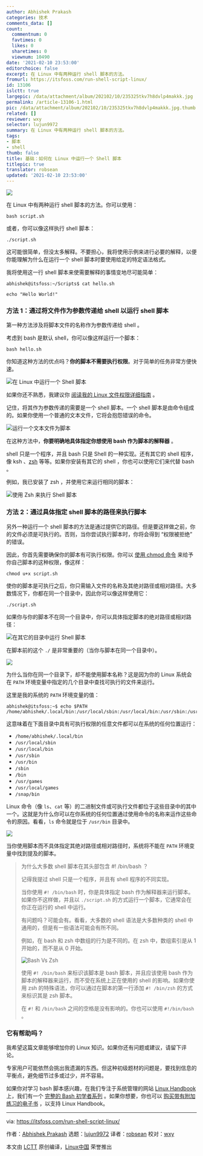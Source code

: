 ```yaml
---
author: Abhishek Prakash
categories: 技术
comments_data: []
count:
  commentnum: 0
  favtimes: 0
  likes: 0
  sharetimes: 0
  viewnum: 10490
date: '2021-02-10 23:53:00'
editorchoice: false
excerpt: 在 Linux 中有两种运行 shell 脚本的方法。
fromurl: https://itsfoss.com/run-shell-script-linux/
id: 13106
islctt: true
largepic: /data/attachment/album/202102/10/235325tkv7h8dvlp4makkk.jpg
permalink: /article-13106-1.html
pic: /data/attachment/album/202102/10/235325tkv7h8dvlp4makkk.jpg.thumb.jpg
related: []
reviewer: wxy
selector: lujun9972
summary: 在 Linux 中有两种运行 shell 脚本的方法。
tags:
- 脚本
- shell
thumb: false
title: 基础：如何在 Linux 中运行一个 Shell 脚本
titlepic: true
translator: robsean
updated: '2021-02-10 23:53:00'
---
```


![](/data/attachment/album/202102/10/235325tkv7h8dvlp4makkk.jpg)


在 Linux 中有两种运行 shell 脚本的方法。你可以使用：



```
bash script.sh

```

或者，你可以像这样执行 shell 脚本：



```
./script.sh

```

这可能很简单，但没太多解释。不要担心，我将使用示例来进行必要的解释，以便你能理解为什么在运行一个 shell 脚本时要使用给定的特定语法格式。


我将使用这一行 shell 脚本来使需要解释的事情变地尽可能简单：



```
abhishek@itsfoss:~/Scripts$ cat hello.sh

echo "Hello World!"

```

### 方法 1：通过将文件作为参数传递给 shell 以运行 shell 脚本


第一种方法涉及将脚本文件的名称作为参数传递给 shell 。


考虑到 bash 是默认 shell，你可以像这样运行一个脚本：



```
bash hello.sh

```

你知道这种方法的优点吗？**你的脚本不需要执行权限**。对于简单的任务非常方便快速。


![在 Linux 中运行一个 Shell 脚本](/data/attachment/album/202102/10/235335ksge0jhb9y88ab28.png)


如果你还不熟悉，我建议你 [阅读我的 Linux 文件权限详细指南](https://linuxhandbook.com/linux-file-permissions/) 。


记住，将其作为参数传递的需要是一个 shell 脚本。一个 shell 脚本是由命令组成的。如果你使用一个普通的文本文件，它将会抱怨错误的命令。


![运行一个文本文件为脚本](/data/attachment/album/202102/10/235335yx3bcqxubkxiuqem.png)


在这种方法中，**你要明确地具体指定你想使用 bash 作为脚本的解释器** 。


shell 只是一个程序，并且 bash 只是 Shell 的一种实现。还有其它的 shell 程序，像 ksh 、[zsh](https://www.zsh.org) 等等。如果你安装有其它的 shell ，你也可以使用它们来代替 bash 。


例如，我已安装了 zsh ，并使用它来运行相同的脚本：


![使用 Zsh 来执行 Shell 脚本](/data/attachment/album/202102/10/235336cvwv17rw102cfa7d.png)


### 方法 2：通过具体指定 shell 脚本的路径来执行脚本


另外一种运行一个 shell 脚本的方法是通过提供它的路径。但是要这样做之前，你的文件必须是可执行的。否则，当你尝试执行脚本时，你将会得到 “权限被拒绝” 的错误。


因此，你首先需要确保你的脚本有可执行权限。你可以 [使用 chmod 命令](https://linuxhandbook.com/chmod-command/) 来给予你自己脚本的这种权限，像这样：



```
chmod u+x script.sh

```

使你的脚本是可执行之后，你只需输入文件的名称及其绝对路径或相对路径。大多数情况下，你都在同一个目录中，因此你可以像这样使用它：



```
./script.sh

```

如果你与你的脚本不在同一个目录中，你可以具体指定脚本的绝对路径或相对路径：


![在其它的目录中运行 Shell 脚本](/data/attachment/album/202102/10/235336w26wqqwyhiqyhihy.png)


在脚本前的这个 `./` 是非常重要的（当你与脚本在同一个目录中）。


![](/data/attachment/album/202102/10/235336y3gbqtiqv6trhgvz.png)


为什么当你在同一个目录下，却不能使用脚本名称？这是因为你的 Linux 系统会在 `PATH` 环境变量中指定的几个目录中查找可执行的文件来运行。


这里是我的系统的 `PATH` 环境变量的值：



```
abhishek@itsfoss:~$ echo $PATH
/home/abhishek/.local/bin:/usr/local/sbin:/usr/local/bin:/usr/sbin:/usr/bin:/sbin:/bin:/usr/games:/usr/local/games:/snap/bin

```

这意味着在下面目录中具有可执行权限的任意文件都可以在系统的任何位置运行：


* `/home/abhishek/.local/bin`
* `/usr/local/sbin`
* `/usr/local/bin`
* `/usr/sbin`
* `/usr/bin`
* `/sbin`
* `/bin`
* `/usr/games`
* `/usr/local/games`
* `/snap/bin`


Linux 命令（像 `ls`、`cat` 等）的二进制文件或可执行文件都位于这些目录中的其中一个。这就是为什么你可以在你系统的任何位置通过使用命令的名称来运作这些命令的原因。看看，`ls` 命令就是位于 `/usr/bin` 目录中。


![](/data/attachment/album/202102/10/235337vimf59tv5mh9coz5.png)


当你使用脚本而不具体指定其绝对路径或相对路径时，系统将不能在 `PATH` 环境变量中找到提及的脚本。



> 
> 为什么大多数 shell 脚本在其头部包含 #! /bin/bash ？
> 
> 
> 记得我提过 shell 只是一个程序，并且有 shell 程序的不同实现。
> 
> 
> 当你使用 `#! /bin/bash` 时，你是具体指定 bash 作为解释器来运行脚本。如果你不这样做，并且以 `./script.sh` 的方式运行一个脚本，它通常会在你正在运行的 shell 中运行。
> 
> 
> 有问题吗？可能会有。看看，大多数的 shell 语法是大多数种类的 shell 中通用的，但是有一些语法可能会有所不同。
> 
> 
> 例如，在 bash 和 zsh 中数组的行为是不同的。在 zsh 中，数组索引是从 1 开始的，而不是从 0 开始。
> 
> 
> ![Bash Vs Zsh](/data/attachment/album/202102/10/235337jnblsbq7f6d2n7r7.png)
> 
> 
> 使用 `#! /bin/bash` 来标识该脚本是 bash 脚本，并且应该使用 bash 作为脚本的解释器来运行，而不受在系统上正在使用的 shell 的影响。如果你使用 zsh 的特殊语法，你可以通过在脚本的第一行添加 `#! /bin/zsh` 的方式来标识其是 zsh 脚本。
> 
> 
> 在 `#!` 和 `/bin/bash` 之间的空格是没有影响的。你也可以使用 `#!/bin/bash` 。
> 
> 
> 


### 它有帮助吗？


我希望这篇文章能够增加你的 Linux 知识。如果你还有问题或建议，请留下评论。


专家用户可能依然会挑出我遗漏的东西。但这种初级题材的问题是，要找到信息的平衡点，避免细节过多或过少，并不容易。


如果你对学习 bash 脚本感兴趣，在我们专注于系统管理的网站 [Linux Handbook](https://linuxhandbook.com) 上，我们有一个 [完整的 Bash 初学者系列](https://linuxhandbook.com/tag/bash-beginner/) 。如果你想要，你也可以 [购买带有附加练习的电子书](https://www.buymeacoffee.com/linuxhandbook) ，以支持 Linux Handbook。




---


via: <https://itsfoss.com/run-shell-script-linux/>


作者：[Abhishek Prakash](https://itsfoss.com/author/abhishek/) 选题：[lujun9972](https://github.com/lujun9972) 译者：[robsean](https://github.com/robsean) 校对：[wxy](https://github.com/wxy)


本文由 [LCTT](https://github.com/LCTT/TranslateProject) 原创编译，[Linux中国](https://linux.cn/) 荣誉推出